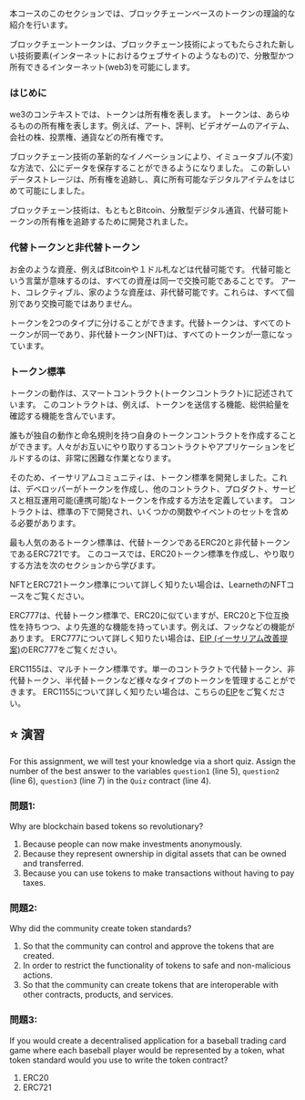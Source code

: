 本コースのこのセクションでは、ブロックチェーンベースのトークンの理論的な紹介を行います。

ブロックチェーントークンは、ブロックチェーン技術によってもたらされた新しい技術要素(インターネットにおけるウェブサイトのようなもの)で、分散型かつ所有できるインターネット(web3)を可能にします。

### はじめに

we3のコンテキストでは、トークンは所有権を表します。 トークンは、あらゆるものの所有権を表します。例えば、アート、評判、ビデオゲームのアイテム、会社の株、投票権、通貨などの所有権です。

ブロックチェーン技術の革新的なイノベーションにより、イミュータブル(不変)な方法で、公にデータを保存することができるようになりました。
この新しいデータストレージは、所有権を追跡し、真に所有可能なデジタルアイテムをはじめて可能にしました。

ブロックチェーン技術は、もともとBitcoin、分散型デジタル通貨、代替可能トークンの所有権を追跡するために開発されました。

### 代替トークンと非代替トークン

お金のような資産、例えばBitcoinや１ドル札などは代替可能です。 代替可能という言葉が意味するのは、すべての資産は同一で交換可能であることです。 アート、コレクティブル、家のような資産は、非代替可能です。これらは、すべて個別であり交換可能ではありません。

トークンを2つのタイプに分けることができます。代替トークンは、すべてのトークンが同一であり、非代替トークン(NFT)は、すべてのトークンが一意になっています。

### トークン標準

トークンの動作は、スマートコントラクト(トークンコントラクト)に記述されています。 このコントラクトは、例えば、トークンを送信する機能、総供給量を確認する機能を含んでいます。

誰もが独自の動作と命名規則を持つ自身のトークンコントラクトを作成することができます。人々がお互いにやり取りするコントラクトやアプリケーションをビルドするのは、非常に困難な作業となります。

そのため、イーサリアムコミュニティは、トークン標準を開発しました。これは、デベロッパーがトークンを作成し、他のコントラクト、プロダクト、サービスと相互運用可能(連携可能)なトークンを作成する方法を定義しています。 コントラクトは、標準の下で開発され、いくつかの関数やイベントのセットを含める必要があります。

最も人気のあるトークン標準は、代替トークンであるERC20と非代替トークンであるERC721です。 このコースでは、ERC20トークン標準を作成し、やり取りする方法を次のセクションから学びます。

NFTとERC721トークン標準について詳しく知りたい場合は、LearnethのNFTコースをご覧ください。

ERC777は、代替トークン標準で、ERC20に似ていますが、ERC20と下位互換性を持ちつつ、より先進的な機能を持っています。例えば、フックなどの機能があります。 ERC777について詳しく知りたい場合は、<a href="https://eips.ethereum.org/EIPS/eip-777" target="_blank">EIP (イーサリアム改善提案)</a>のERC777をご覧ください。

ERC1155は、マルチトークン標準です。単一のコントラクトで代替トークン、非代替トークン、半代替トークンなど様々なタイプのトークンを管理することができます。
ERC1155について詳しく知りたい場合は、こちらの<a href="https://eips.ethereum.org/EIPS/eip-1155" target="_blank">EIP</a>をご覧ください。

## ⭐️ 演習

For this assignment, we will test your knowledge via a short quiz.
Assign the number of the best answer to the variables `question1` (line 5),
`question2` (line 6), `question3` (line 7) in the `Quiz` contract (line 4).

### 問題1:

Why are blockchain based tokens so revolutionary?

1. Because people can now make investments anonymously.
2. Because they represent ownership in digital assets that can be owned and transferred.
3. Because you can use tokens to make transactions without having to pay taxes.

### 問題2:

Why did the community create token standards?

1. So that the community can control and approve the tokens that are created.
2. In order to restrict the functionality of tokens to safe and non-malicious actions.
3. So that the community can create tokens that are interoperable with other contracts, products, and services.

### 問題3:

If you would create a decentralised application for a baseball trading card game where each baseball player would be represented by a token, what token standard would you use to write the token contract?

1. ERC20
2. ERC721